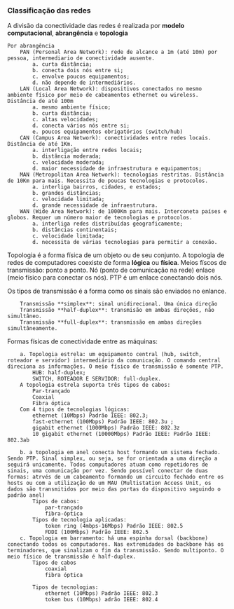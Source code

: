 ### Classificação das redes 
A divisão da conectividade das redes é realizada por **modelo computacional**, **abrangência** e **topologia** 

 	Por abrangência
		PAN (Personal Area Network): rede de alcance a 1m (até 10m) por pessoa, intermediario de conectividade ausente. 
			a. curta distância;
			b. conecta dois nós entre si;
			c. envolve poucos equipamentos; 
			d. não depende de intermediários. 
		LAN (Local Area Network): dispositivos conectados no mesmo ambiente físico por meio de cabeamentos ethernet ou wireless. Distância de até 100m 
			a. mesmo ambiente físico; 
			b. curta distância; 
			c. altas velocidades; 
			d. conecta vários nós entre si;
			e. poucos equipamentos obrigatórios (switch/hub)
		CAN (Campus Area Network): conectividades entre redes locais. Distância de até 1Km. 
			a. interligação entre redes locais; 
			b. distância moderada; 
			c. velocidade moderada; 
			d. maior necessidade de infraestrutura e equipamentos; 
		MAN (Metropolitan Area Network): tecnologias restritas. Distância de 10Km para mais. Necessita de poucas tecnologias e protocolos. 
			a. interliga bairros, cidades, e estados;
			b. grandes distâncias;
			c. velocidade limitada;
			d. grande necessidade de infraestrutura. 
		WAN (Wide Area Network): de 1000Km para mais. Interconeta países e globos. Requer um número maior de tecnologias e protocolos. 
			a. interliga redes distribuídas geograficamente; 
			b. distâncias continentais; 
			c. velocidade limitada; 
			d. necessita de várias tecnologias para permitir a conexão. 
			
Topologia é a forma física de um objeto ou de seu conjunto. A topologia de redes de computadores coexiste de forma **lógica** ou **física**. 
	Meios físcos de transmissão: ponto a ponto. Nó (ponto de comunicação na rede) enlace (meio físico para conectar os nós). PTP é um enlace conectando dois nós. 
	
Os tipos de transmissão é a forma como os sinais são enviados no enlance. 
	
		Transmissão **simplex**: sinal unidirecional. Uma única direção
		Transmissão **half-duplex**: transmisão em ambas direções, não simultâneo. 
		Transmissão **full-duplex**: transmissão em ambas direções simultâneamente. 

Formas físicas de conectividade entre as máquinas:

		a. Topologia estrela: um equipamento central (hub, switch, roteador e servidor) intermediário da comunicação. O comando central direciona as informações. O meio físico de transmissão é somente PTP. 
			HUB: half-duplex;
			SWITCH, ROTEADOR E SERVIDOR: full-duplex. 
		A topologia estrela suporta três tipos de cabos:
			Par-trançado
			Coaxial
			Fibra óptica
		Com 4 tipos de tecnologias lógicas: 
			ethernet (10Mbps) Padrão IEEE: 802.3; 
			fast-ethernet (100Mbps) Padrão IEEE: 802.3u ;
			gigabit ethernet (1000Mbps) Padrão IEEE: 802.3z 
			10 gigabit ethernet (10000Mbps) Padrão IEEE: Padrão IEEE: 802.3ab
			
		b. a topologia em anel conecta host formando um sistema fechado. Sendo PTP. Sinal simplex, ou seja, se for orientada a uma direção a seguirá unicamente. Todos computadores atuam como repetidores de sinais, uma comunicação por vez. Sendo possível conectar de duas formas: atrvés de um cabeamento formando um circuito fechado entre os hosts ou com a utilização de um MAU (Multistation Access Unit, os dados são transmitidos por meio das portas do dispositivo seguindo o padrão anel)
			Tipos de cabos: 
				par-trançado 
				fibra-óptica
			Tipos de tecnologia aplicadas: 
				token ring (4mbps-16Mbps) Padrão IEEE: 802.5
				FDDI (100Mbps) Padrão IEEE: 802.5
		c. Topologia em barramento: há uma espinha dorsal (backbone) conectando todos os computadores. Nas extremidades do backbone hás os terminadores, que sinalizam o fim da transmissão. Sendo multiponto. O meio físico de transmissão é half-duplex.
			Tipos de cabos 
				coaxial
				fibra óptica
			
			Tipos de tecnologias: 
				ethernet (10Mbps) Padrão IEEE: 802.3
				token bus (10Mbps) adrão IEEE: 802.4
				
			
